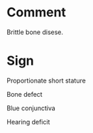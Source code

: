 # Comment

Brittle bone disese.

# Sign

Proportionate short stature

Bone defect

Blue conjunctiva

Hearing deficit
